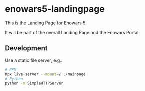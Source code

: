 # enowars5-landingpage

This is the Landing Page for Enowars 5.

It will be part of the overall Landing Page and the Enowars Portal.

## Development

Use a static file server, e.g.:

```bash
# NPM
npx live-server --mount=/:./mainpage
# Python
python -m SimpleHTTPServer
```
